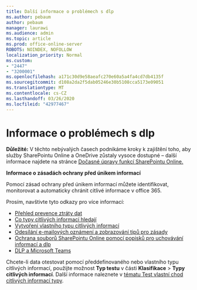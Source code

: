 ```yaml
---
title: Další informace o problémech s dlp
ms.author: pebaum
author: pebaum
manager: laurawi
ms.audience: admin
ms.topic: article
ms.prod: office-online-server
ROBOTS: NOINDEX, NOFOLLOW
localization_priority: Normal
ms.custom:
- "2447"
- "3200001"
ms.openlocfilehash: a171c30d9e58aeafc270e60a5a4fa4cd7db4135f
ms.sourcegitcommit: d108a2da2f5dab05246e30b5108cca5173e09051
ms.translationtype: MT
ms.contentlocale: cs-CZ
ms.lasthandoff: 03/26/2020
ms.locfileid: "42977467"
---
```

# <a name="information-about-dlp-issues"></a>Informace o problémech s dlp

**Důležité:** V těchto nebývalých časech podnikáme kroky k zajištění toho, aby služby SharePointu Online a OneDrive zůstaly vysoce dostupné – další informace najdete na stránce [Dočasné úpravy funkcí SharePointu Online.](https://aka.ms/ODSPAdjustments)

**Informace o zásadách ochrany před únikem informací**

Pomocí zásad ochrany před únikem informací můžete identifikovat, monitorovat a automaticky chránit citlivé informace v office 365.

Prosím, navštivte tyto odkazy pro více informací:

- [Přehled prevence ztráty dat](https://docs.microsoft.com/office365/securitycompliance/data-loss-prevention-policies)
- [Co typy citlivých informací hledají](https://docs.microsoft.com/office365/securitycompliance/what-the-sensitive-information-types-look-for)
- [Vytvoření vlastního typu citlivých informací](https://docs.microsoft.com/office365/securitycompliance/create-a-custom-sensitive-information-type)
- [Odesílání e-mailových oznámení a zobrazování tipů pro zásady](https://docs.microsoft.com/office365/securitycompliance/use-notifications-and-policy-tips)
- [Ochrana souborů SharePointu Online pomocí popisků pro uchovávání informací a dlp](https://docs.microsoft.com/office365/securitycompliance/protect-sharepoint-online-files-with-office-365-labels-and-dlp)
- [DLP a Microsoft Teams](https://docs.microsoft.com/office365/securitycompliance/dlp-microsoft-teams)

Chcete-li data otestovat pomocí předdefinovaného nebo vlastního typu citlivých informací, použijte možnost **Typ testu** v části **Klasifikace** > **Typy citlivých informací**. Další informace naleznete v [tématu Test vlastní chod citlivých informací typy](https://docs.microsoft.com/office365/securitycompliance/create-a-custom-sensitive-information-type#test-custom-sensitive-information-types-in-the-security--compliance-center).